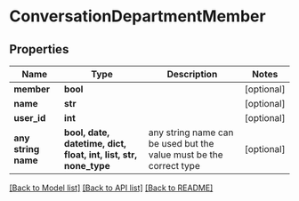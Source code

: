 # ConversationDepartmentMember


## Properties
Name | Type | Description | Notes
------------ | ------------- | ------------- | -------------
**member** | **bool** |  | [optional] 
**name** | **str** |  | [optional] 
**user_id** | **int** |  | [optional] 
**any string name** | **bool, date, datetime, dict, float, int, list, str, none_type** | any string name can be used but the value must be the correct type | [optional]

[[Back to Model list]](../README.md#documentation-for-models) [[Back to API list]](../README.md#documentation-for-api-endpoints) [[Back to README]](../README.md)


